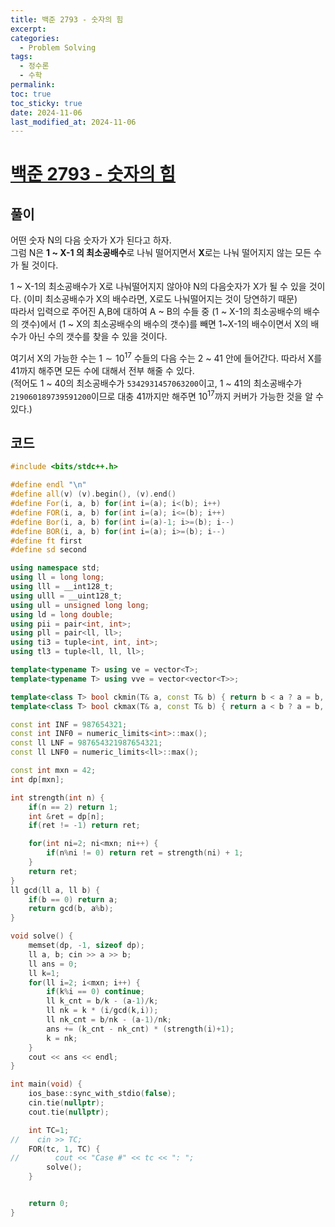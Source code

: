```yaml
---
title: 백준 2793 - 숫자의 힘
excerpt: 
categories:
  - Problem Solving
tags:
  - 정수론
  - 수학
permalink: 
toc: true
toc_sticky: true
date: 2024-11-06
last_modified_at: 2024-11-06
---
```

# [백준 2793 - 숫자의 힘](https://www.acmicpc.net/problem/2793)

## 풀이
어떤 숫자 N의 다음 숫자가 X가 된다고 하자.  
그럼 N은 **1 ~ X-1 의 최소공배수**로 나눠 떨어지면서 **X**로는 나눠 떨어지지 않는 모든 수가 될 것이다.  

1 ~ X-1의 최소공배수가 X로 나눠떨어지지 않아야 N의 다음숫자가 X가 될 수 있을 것이다. (이미 최소공배수가 X의 배수라면, X로도 나눠떨어지는 것이 당연하기 때문)  
따라서 입력으로 주어진 A,B에 대하여 A ~ B의 수들 중 (1 ~ X-1의 최소공배수의 배수의 갯수)에서 (1 ~ X의 최소공배수의 배수의 갯수)를 빼면 1~X-1의 배수이면서 X의 배수가 아닌 수의 갯수를 찾을 수 있을 것이다.

여기서 X의 가능한 수는 $1 \sim 10^{17}$ 수들의 다음 수는 2 ~ 41 안에 들어간다. 따라서 X를 41까지 해주면 모든 수에 대해서 전부 해줄 수 있다.   
(적어도 1 ~ 40의 최소공배수가 `5342931457063200`이고, 1 ~ 41의 최소공배수가 `219060189739591200`이므로 대충 41까지만 해주면 $10^{17}$까지 커버가 가능한 것을 알 수 있다.)

## 코드
```cpp
#include <bits/stdc++.h>

#define endl "\n"
#define all(v) (v).begin(), (v).end()
#define For(i, a, b) for(int i=(a); i<(b); i++)
#define FOR(i, a, b) for(int i=(a); i<=(b); i++)
#define Bor(i, a, b) for(int i=(a)-1; i>=(b); i--)
#define BOR(i, a, b) for(int i=(a); i>=(b); i--)
#define ft first
#define sd second

using namespace std;
using ll = long long;
using lll = __int128_t;
using ulll = __uint128_t;
using ull = unsigned long long;
using ld = long double;
using pii = pair<int, int>;
using pll = pair<ll, ll>;
using ti3 = tuple<int, int, int>;
using tl3 = tuple<ll, ll, ll>;

template<typename T> using ve = vector<T>;
template<typename T> using vve = vector<vector<T>>;

template<class T> bool ckmin(T& a, const T& b) { return b < a ? a = b, 1 : 0; }
template<class T> bool ckmax(T& a, const T& b) { return a < b ? a = b, 1 : 0; }

const int INF = 987654321;
const int INF0 = numeric_limits<int>::max();
const ll LNF = 987654321987654321;
const ll LNF0 = numeric_limits<ll>::max();

const int mxn = 42;
int dp[mxn];

int strength(int n) {
    if(n == 2) return 1;
    int &ret = dp[n];
    if(ret != -1) return ret;

    for(int ni=2; ni<mxn; ni++) {
        if(n%ni != 0) return ret = strength(ni) + 1;
    }
    return ret;
}
ll gcd(ll a, ll b) {
    if(b == 0) return a;
    return gcd(b, a%b);
}

void solve() {
    memset(dp, -1, sizeof dp);
    ll a, b; cin >> a >> b;
    ll ans = 0;
    ll k=1;
    for(ll i=2; i<mxn; i++) {
        if(k%i == 0) continue;
        ll k_cnt = b/k - (a-1)/k;
        ll nk = k * (i/gcd(k,i));
        ll nk_cnt = b/nk - (a-1)/nk;
        ans += (k_cnt - nk_cnt) * (strength(i)+1);
        k = nk;
    }
    cout << ans << endl;
}

int main(void) {
    ios_base::sync_with_stdio(false);
    cin.tie(nullptr);
    cout.tie(nullptr);

    int TC=1;
//    cin >> TC;
    FOR(tc, 1, TC) {
//        cout << "Case #" << tc << ": ";
        solve();
    }


    return 0;
}
```


